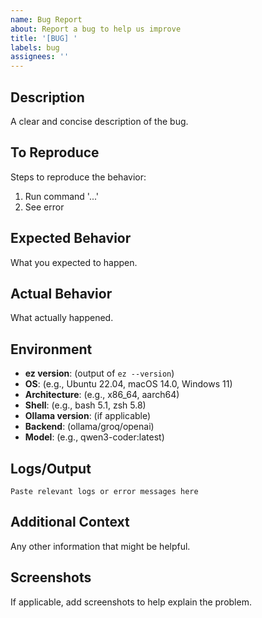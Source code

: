 ```yaml
---
name: Bug Report
about: Report a bug to help us improve
title: '[BUG] '
labels: bug
assignees: ''
---
```


## Description
A clear and concise description of the bug.

## To Reproduce
Steps to reproduce the behavior:
1. Run command '...'
2. See error

## Expected Behavior
What you expected to happen.

## Actual Behavior
What actually happened.

## Environment
- **ez version**: (output of `ez --version`)
- **OS**: (e.g., Ubuntu 22.04, macOS 14.0, Windows 11)
- **Architecture**: (e.g., x86_64, aarch64)
- **Shell**: (e.g., bash 5.1, zsh 5.8)
- **Ollama version**: (if applicable)
- **Backend**: (ollama/groq/openai)
- **Model**: (e.g., qwen3-coder:latest)

## Logs/Output
```
Paste relevant logs or error messages here
```

## Additional Context
Any other information that might be helpful.

## Screenshots
If applicable, add screenshots to help explain the problem.

